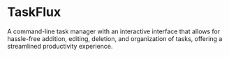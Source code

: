 # TaskFlux
A command-line task manager with an interactive interface that allows for hassle-free addition, editing, deletion, and organization of tasks, offering a streamlined productivity experience.
